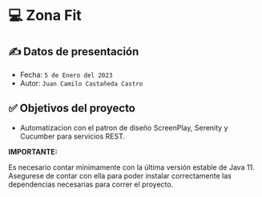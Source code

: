 # __💻 Zona Fit__

## ✍ Datos de presentación

- Fecha: `5 de Enero del 2023`
- Autor: `Juan Camilo Castañeda Castro`

## ✅ Objetivos del proyecto

- Automatizacion con el patron de diseño ScreenPlay, Serenity y Cucumber para servicios REST.

__IMPORTANTE:__

Es necesario contar mínimamente con la última versión estable de Java 11. Asegurese de contar con ella para poder instalar correctamente las dependencias necesarias para correr el proyecto.



